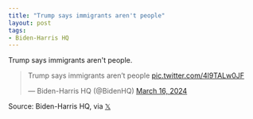 ```yaml
---
title: "Trump says immigrants aren't people"
layout: post
tags:
- Biden-Harris HQ
---
```


Trump says immigrants aren't people.

<blockquote class="twitter-tweet"><p lang="en" dir="ltr">Trump says immigrants aren’t people <a href="https://t.co/4l9TALw0JF">pic.twitter.com/4l9TALw0JF</a></p>&mdash; Biden-Harris HQ (@BidenHQ) <a href="https://twitter.com/BidenHQ/status/1769100098963652664?ref_src=twsrc%5Etfw">March 16, 2024</a></blockquote> <script async src="https://platform.twitter.com/widgets.js" charset="utf-8"></script>

Source: Biden-Harris HQ, via [𝕏](https://x.com)
